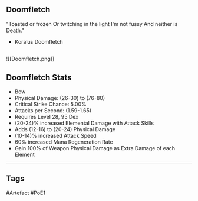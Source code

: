 ## Doomfletch
"Toasted or frozen
Or twitching in the light
I'm not fussy
And neither is Death."
- Koralus Doomfletch
##
![[Doomfletch.png]]
## Doomfletch Stats
- Bow
- Physical Damage: (26-30) to (76-80)
- Critical Strike Chance: 5.00%
- Attacks per Second: (1.59-1.65)
- Requires Level 28, 95 Dex
- (20-24)% increased Elemental Damage with Attack Skills
- Adds (12-16) to (20-24) Physical Damage
- (10-14)% increased Attack Speed
- 60% increased Mana Regeneration Rate
- Gain 100% of Weapon Physical Damage as Extra Damage of each Element


---
## Tags
#Artefact
#PoE1